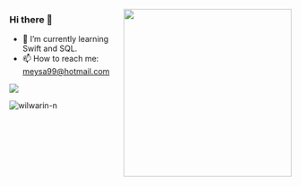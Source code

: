 <img align="right" width= 300 heigth = 300
src="https://media.giphy.com/media/v1.Y2lkPTc5MGI3NjExemR2bDY4bWt4dWMzdW9ndmxiYmoyMGlzcjZ3dDBrZmE0dnRkZTU3aSZlcD12MV9pbnRlcm5hbF9naWZfYnlfaWQmY3Q9Zw/ES4Vcv8zWfIt2/giphy.gif"/>
 
### Hi there 👋

<!--
**wilwarin-n/wilwarin-n** is a ✨ _special_ ✨ repository because its `README.md` (this file) appears on your GitHub profile.

Here are some ideas to get you started:

- 🌱 I’m currently learning Swift.
- 📫 How to reach me: meysa99@hotmail.com
-->

- 🌱 I’m currently learning Swift and SQL.
- 📫 How to reach me: meysa99@hotmail.com

<img src="https://github-readme-stats.vercel.app/api?username=wilwarin-n&&show_icons=true&title_color=ffffff&icon_color=bb2acf&text_color=daf7dc&bg_color=151515">

<p align="left"> <img src="https://komarev.com/ghpvc/?username=wilwarin-n&label=Profile%20views&color=f20779&style=flat" alt="wilwarin-n" /> </p>

